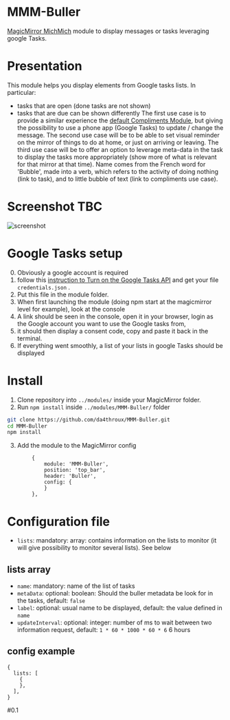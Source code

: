 # MMM-Buller

[MagicMirror MichMich](https://magicmirror.builders/) module to display messages or tasks leveraging google Tasks.

# Presentation

This module helps you display elements from Google tasks lists. In particular:
* tasks that are open (done tasks are not shown)
* tasks that are due can be shown differently
The first use case is to provide a similar experience the [default Compliments Module](https://github.com/MichMich/MagicMirror/tree/master/modules/default/compliments), but giving the possibility to use a phone app (Google Tasks) to update / change the message.
The second use case will be to be able to set visual reminder on the mirror of things to do at home, or just on arriving or leaving.
The third use case will be to offer an option to leverage meta-data in the task to display the tasks more appropriately (show more of what is relevant for that mirror at that time).
Name comes from the French word for 'Bubble', made into a verb, which refers to the activity of doing nothing (link to task), and to little bubble of text (link to compliments use case).

# Screenshot TBC
![screenshot]()

# Google Tasks setup

0. Obviously a google account is required
1. follow this [instruction to Turn on the Google Tasks API](https://developers.google.com/tasks/quickstart/nodejs) and get your file `credentials.json` .
2. Put this file in the module folder.
3. When first launching the module (doing npm start at the magicmirror level for example), look at the console
4. A link should be seen in the console, open it in your browser, login as the Google account you want to use the Google tasks from,
5. it should then display a consent code, copy and paste it back in the terminal.
6. If everything went smoothly, a list of your lists in google Tasks should be displayed

# Install

1. Clone repository into `../modules/` inside your MagicMirror folder.
2. Run `npm install` inside `../modules/MMM-Buller/` folder
```sh
git clone https://github.com/da4throux/MMM-Buller.git
cd MMM-Buller
npm install
```
3. Add the module to the MagicMirror config
```
		{
	        module: 'MMM-Buller',
	        position: 'top_bar',
	        header: 'Buller',
	        config: {
	        }
    	},
```

# Configuration file

* `lists`: mandatory: array: contains information on the lists to monitor (it will give possibility to monitor several lists). See below

## lists array

* `name`: mandatory: name of the list of tasks
* `metaData`: optional: boolean: Should the buller metadata be look for in the tasks, default: `false`
* `label`: optional: usual name to be displayed, default: the value defined in `name`
* `updateInterval`: optional: integer: number of ms to wait between two information request, default: `1 * 60 * 1000 * 60 * 6` 6 hours

## config example
```
{
  lists: [
    {
    },
  ],
}
```

#0.1
